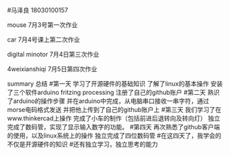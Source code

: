 #马泽良 18030100157

mouse  7月3号第一次作业

car    7月4号课上第二次作业

digital minotor    7月4日第三次作业

4weixianshiqi     7月5日第四次作业

summary   总结
#第一天
学习了开源硬件的基础知识
了解了linux的基本操作
安装了三个软件arduino  fritzing  processing
注册了自己的github账户
#第二天
熟识了arduino的操作步骤
并在arduino中完成，从电脑串口接收一串字符，通过morse电码格式发送
并把他上传到了自己的github账户上
#第三天
我们学习了在www.thinkercad上操作
完成了小车的制作（包括前进后退转向及转向灯）
独立完成了数码管，实现了显示输入数字的功能。
#第四天
再次熟悉了github客户端的使用，以及linux系统上的操作
独立完成了四位数码管
#在这四天了，我学会的不仅是开源硬件的知识
#还有独立学习，独立思考的能力
